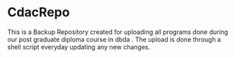 # CdacRepo
This is a Backup Repository created for uploading all programs done during our post graduate diploma course in dbda . The upload is done through a shell script everyday updating any new changes.
